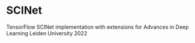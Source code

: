 # SCINet
TensorFlow SCINet implementation with extensions for Advances in Deep Learning Leiden University 2022


